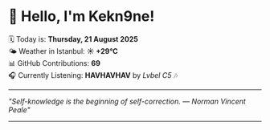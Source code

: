 # 👋 Hello, I'm Kekn9ne!

🗓️ Today is: **Thursday, 21 August 2025**  
🌤️ Weather in Istanbul: **☀️   +29°C**  
📊 GitHub Contributions: **69**  
🎧 Currently Listening: **HAVHAVHAV** by *Lvbel C5* 🎶

---

_"Self-knowledge is the beginning of self-correction. — *Norman Vincent Peale*"_

---
